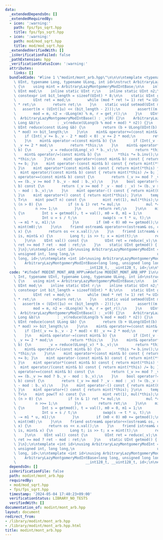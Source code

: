 ```yaml
---
data:
  _extendedDependsOn: []
  _extendedRequiredBy:
  - icon: ':warning:'
    path: fps/fps_sqrt.hpp
    title: fps/fps_sqrt.hpp
  - icon: ':warning:'
    path: mod/mod_sqrt.hpp
    title: mod/mod_sqrt.hpp
  _extendedVerifiedWith: []
  _isVerificationFailed: false
  _pathExtension: hpp
  _verificationStatusIcon: ':warning:'
  attributes:
    links: []
  bundledCode: "#line 1 \"modint/mont_arb.hpp\"\n\n\n\ntemplate <typename Int, typename\
    \ UInt, typename Long, typename ULong, int id>\nstruct ArbitraryLazyMontgomeryModIntBase\
    \ {\n    using mint = ArbitraryLazyMontgomeryModIntBase;\n\n    inline static\
    \ UInt mod;\n    inline static UInt r;\n    inline static UInt n2;\n    static\
    \ constexpr int bit_length = sizeof(UInt) * 8;\n\n    static UInt get_r() {\n\
    \        UInt ret = mod;\n        while (mod * ret != 1) ret *= UInt(2) - mod\
    \ * ret;\n        return ret;\n    }\n    static void setmod(UInt m) {\n     \
    \   assert(m < (UInt(1u) << (bit_length - 2)));\n        assert((m & 1) == 1);\n\
    \        mod = m, n2 = -ULong(m) % m, r = get_r();\n    }\n    UInt _v;\n\n  \
    \  ArbitraryLazyMontgomeryModIntBase() : _v(0) {}\n    ArbitraryLazyMontgomeryModIntBase(const\
    \ Long &b)\n        : _v(reduce(ULong(b % mod + mod) * n2)) {}\n    \n    static\
    \ UInt reduce(const ULong &b) {\n        return (b + ULong(UInt(b) * UInt(-r))\
    \ * mod) >> bit_length;\n    }\n\n    mint& operator+=(const mint& b) {\n    \
    \    if (Int(_v += b._v - 2 * mod) < 0) _v += 2 * mod;\n        return *this;\n\
    \    }\n    mint& operator-=(const mint& b) {\n        if (Int(_v -= b._v) < 0)\
    \ _v += 2 * mod;\n        return *this;\n    }\n    mint& operator*=(const mint&\
    \ b) {\n        _v = reduce(ULong(_v) * b._v);\n        return *this;\n    }\n\
    \    mint& operator/=(const mint& b) {\n        *this *= b.inv();\n        return\
    \ *this;\n    }\n\n    mint operator+(const mint& b) const { return mint(*this)\
    \ += b; }\n    mint operator-(const mint& b) const { return mint(*this) -= b;\
    \ }\n    mint operator*(const mint& b) const { return mint(*this) *= b; }\n  \
    \  mint operator/(const mint& b) const { return mint(*this) /= b; }\n\n    bool\
    \ operator==(const mint& b) const {\n        return (_v >= mod ? _v - mod : _v)\
    \ == (b._v >= mod ? b._v - mod : b._v);\n    }\n    bool operator!=(const mint&\
    \ b) const {\n        return (_v >= mod ? _v - mod : _v) != (b._v >= mod ? b._v\
    \ - mod : b._v);\n    }\n    mint operator-() const { return mint(0) - mint(*this);\
    \ }\n    mint operator+() const { return mint(*this); }\n\n    template <class\
    \ T>\n    mint pow(T n) const {\n        mint ret(1), mul(*this);\n        while\
    \ (n > 0) {\n            if (n & 1) ret *= mul;\n            mul *= mul;\n   \
    \         n >>= 1;\n        }\n        return ret;\n    }\n\n    mint inv() const\
    \ {\n        Int s = getmod(), t = val(), m0 = 0, m1 = 1;\n        while (t) {\n\
    \            Int u = s / t;\n            swap(s -= t * u, t);\n            swap(m0\
    \ -= m1 * u, m1);\n        }\n        if (m0 < 0) m0 += getmod();\n        return\
    \ mint(m0);\n    }\n\n    friend ostream& operator<<(ostream& os, const mint&\
    \ x) {\n        return os << x.val();\n    }\n    friend istream& operator>>(istream&\
    \ is, mint& x) {\n        Long t; is >> t; x = mint(t);\n        return (is);\n\
    \    }\n\n    UInt val() const {\n        UInt ret = reduce(_v);\n        return\
    \ ret >= mod ? ret - mod : ret;\n    }\n    static UInt getmod() { return mod;\
    \ }\n};\n\ntemplate <int id>\nusing ArbitraryLazyMontgomeryModInt =\n    ArbitraryLazyMontgomeryModIntBase<int,\
    \ unsigned int, long long,\n                                      unsigned long\
    \ long, id>;\n\ntemplate <int id>\nusing ArbitraryLazyMontgomeryModInt64bit =\n\
    \    ArbitraryLazyMontgomeryModIntBase<long long, unsigned long long,\n      \
    \                                __int128_t, __uint128_t, id>;\n\n\n"
  code: "#ifndef MODINT_MONT_ARB_HPP\n#define MODINT_MONT_ARB_HPP 1\n\ntemplate <typename\
    \ Int, typename UInt, typename Long, typename ULong, int id>\nstruct ArbitraryLazyMontgomeryModIntBase\
    \ {\n    using mint = ArbitraryLazyMontgomeryModIntBase;\n\n    inline static\
    \ UInt mod;\n    inline static UInt r;\n    inline static UInt n2;\n    static\
    \ constexpr int bit_length = sizeof(UInt) * 8;\n\n    static UInt get_r() {\n\
    \        UInt ret = mod;\n        while (mod * ret != 1) ret *= UInt(2) - mod\
    \ * ret;\n        return ret;\n    }\n    static void setmod(UInt m) {\n     \
    \   assert(m < (UInt(1u) << (bit_length - 2)));\n        assert((m & 1) == 1);\n\
    \        mod = m, n2 = -ULong(m) % m, r = get_r();\n    }\n    UInt _v;\n\n  \
    \  ArbitraryLazyMontgomeryModIntBase() : _v(0) {}\n    ArbitraryLazyMontgomeryModIntBase(const\
    \ Long &b)\n        : _v(reduce(ULong(b % mod + mod) * n2)) {}\n    \n    static\
    \ UInt reduce(const ULong &b) {\n        return (b + ULong(UInt(b) * UInt(-r))\
    \ * mod) >> bit_length;\n    }\n\n    mint& operator+=(const mint& b) {\n    \
    \    if (Int(_v += b._v - 2 * mod) < 0) _v += 2 * mod;\n        return *this;\n\
    \    }\n    mint& operator-=(const mint& b) {\n        if (Int(_v -= b._v) < 0)\
    \ _v += 2 * mod;\n        return *this;\n    }\n    mint& operator*=(const mint&\
    \ b) {\n        _v = reduce(ULong(_v) * b._v);\n        return *this;\n    }\n\
    \    mint& operator/=(const mint& b) {\n        *this *= b.inv();\n        return\
    \ *this;\n    }\n\n    mint operator+(const mint& b) const { return mint(*this)\
    \ += b; }\n    mint operator-(const mint& b) const { return mint(*this) -= b;\
    \ }\n    mint operator*(const mint& b) const { return mint(*this) *= b; }\n  \
    \  mint operator/(const mint& b) const { return mint(*this) /= b; }\n\n    bool\
    \ operator==(const mint& b) const {\n        return (_v >= mod ? _v - mod : _v)\
    \ == (b._v >= mod ? b._v - mod : b._v);\n    }\n    bool operator!=(const mint&\
    \ b) const {\n        return (_v >= mod ? _v - mod : _v) != (b._v >= mod ? b._v\
    \ - mod : b._v);\n    }\n    mint operator-() const { return mint(0) - mint(*this);\
    \ }\n    mint operator+() const { return mint(*this); }\n\n    template <class\
    \ T>\n    mint pow(T n) const {\n        mint ret(1), mul(*this);\n        while\
    \ (n > 0) {\n            if (n & 1) ret *= mul;\n            mul *= mul;\n   \
    \         n >>= 1;\n        }\n        return ret;\n    }\n\n    mint inv() const\
    \ {\n        Int s = getmod(), t = val(), m0 = 0, m1 = 1;\n        while (t) {\n\
    \            Int u = s / t;\n            swap(s -= t * u, t);\n            swap(m0\
    \ -= m1 * u, m1);\n        }\n        if (m0 < 0) m0 += getmod();\n        return\
    \ mint(m0);\n    }\n\n    friend ostream& operator<<(ostream& os, const mint&\
    \ x) {\n        return os << x.val();\n    }\n    friend istream& operator>>(istream&\
    \ is, mint& x) {\n        Long t; is >> t; x = mint(t);\n        return (is);\n\
    \    }\n\n    UInt val() const {\n        UInt ret = reduce(_v);\n        return\
    \ ret >= mod ? ret - mod : ret;\n    }\n    static UInt getmod() { return mod;\
    \ }\n};\n\ntemplate <int id>\nusing ArbitraryLazyMontgomeryModInt =\n    ArbitraryLazyMontgomeryModIntBase<int,\
    \ unsigned int, long long,\n                                      unsigned long\
    \ long, id>;\n\ntemplate <int id>\nusing ArbitraryLazyMontgomeryModInt64bit =\n\
    \    ArbitraryLazyMontgomeryModIntBase<long long, unsigned long long,\n      \
    \                                __int128_t, __uint128_t, id>;\n\n#endif // MODINT_MONT_ARB_HPP\n"
  dependsOn: []
  isVerificationFile: false
  path: modint/mont_arb.hpp
  requiredBy:
  - mod/mod_sqrt.hpp
  - fps/fps_sqrt.hpp
  timestamp: '2024-05-04 17:40:23+09:00'
  verificationStatus: LIBRARY_NO_TESTS
  verifiedWith: []
documentation_of: modint/mont_arb.hpp
layout: document
redirect_from:
- /library/modint/mont_arb.hpp
- /library/modint/mont_arb.hpp.html
title: modint/mont_arb.hpp
---
```

